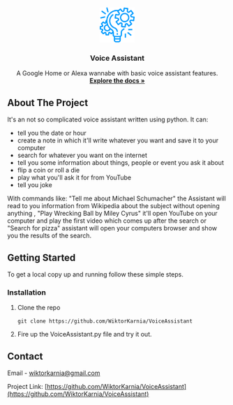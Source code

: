 



<!-- PROJECT LOGO -->
<br />
<p align="center">
  <a href="https://github.com/WiktorKarnia/VoiceAssistant">
    <img src="images/Icon.png" alt="Logo" width="80" height="80">
  </a>

  <h3 align="center">Voice Assistant</h3>

  <p align="center">
    A Google Home or Alexa wannabe with basic voice assistant features.
    <br />
    <a href="https://github.com/WiktorKarnia/VoiceAssistant"><strong>Explore the docs »</strong></a>
    <br />
  </p>
</p>

<!-- ABOUT THE PROJECT -->
## About The Project

It's an not so complicated voice assistant written using python. It can:

* tell you the date or hour
* create a note in which it'll write whatever you want and save it to your computer
* search for whatever you want on the internet
* tell you some information about things, people or event you ask it about  
* flip a coin or roll a die
* play what you'll ask it for from YouTube
* tell you joke <br>

With commands like: "Tell me about Michael Schumacher" the Assistant will read to you information from Wikipedia about the subject without opening anything , "Play Wrecking Ball by Miley Cyrus" it'll open YouTube on your computer and play the first video which comes up after the search or "Search for pizza" assistant will open your computers browser and show you the results of the search.

## Getting Started

To get a local copy up and running follow these simple steps.

### Installation

1. Clone the repo
   ```
   git clone https://github.com/WiktorKarnia/VoiceAssistant

2. Fire up the VoiceAssistant.py file and try it out.


<!-- CONTACT -->
## Contact

Email - wiktorkarnia@gmail.com

Project Link: [https://github.com/WiktorKarnia/VoiceAssistant](https://github.com/WiktorKarnia/VoiceAssistant)





